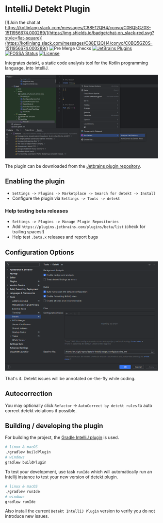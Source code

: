 # IntelliJ Detekt Plugin

[![Join the chat at https://kotlinlang.slack.com/messages/C88E12QH4/convo/C0BQ5GZ0S-1511956674.000289/](https://img.shields.io/badge/chat-on_slack-red.svg?style=flat-square)](https://kotlinlang.slack.com/messages/C88E12QH4/convo/C0BQ5GZ0S-1511956674.000289/)
![Pre Merge Checks](https://github.com/detekt/detekt-intellij-plugin/workflows/Pre%20Merge%20Checks/badge.svg)
[![JetBrains Plugins](https://img.shields.io/jetbrains/plugin/v/10761-detekt.svg)](https://plugins.jetbrains.com/plugin/10761-detekt)
[![FOSSA Status](https://app.fossa.io/api/projects/git%2Bgithub.com%2Farturbosch%2Fdetekt-intellij-plugin.svg?type=small)](https://app.fossa.io/projects/git%2Bgithub.com%2Farturbosch%2Fdetekt-intellij-plugin?ref=badge_large)
[![License](https://img.shields.io/github/license/detekt/detekt-intellij-plugin.svg)](LICENSE)

Integrates _detekt_, a static code analysis tool for the Kotlin programming language, into IntelliJ.

![detekt in action](./img/detekt.png "detekt in action")

The plugin can be downloaded from the [Jetbrains plugin repository](https://plugins.jetbrains.com/plugin/10761-detekt).

## Enabling the plugin

- `Settings -> Plugins -> Marketplace -> Search for detekt -> Install`
- Configure the plugin via `Settings -> Tools -> detekt`

### Help testing beta releases

- `Settings -> Plugins -> Manage Plugin Repositories`
- Add `https://plugins.jetbrains.com/plugins/beta/list` (check for trailing spaces!)
- Help test `.beta.x` releases and report bugs

## Configuration Options

![configuration](./img/configuration.png "configuration")

That's it. Detekt issues will be annotated on-the-fly while coding.

## Autocorrection

You may optionally click `Refactor` -> `AutoCorrect by detekt rules` to auto correct detekt violations if possible.

## Building / developing the plugin

For building the project, the [Gradle IntelliJ plugin](https://github.com/JetBrains/gradle-intellij-plugin)
is used.

```bash
# linux & macOS
./gradlew buildPlugin
# windows
gradlew buildPlugin
```

To test your development, use task `runIde` which will automatically run an Intellij instance to test your new version of detekt plugin.
```bash
# linux & macOS
./gradlew runIde
# windows
gradlew runIde
```

Also install the current `Detekt IntelliJ Plugin` version  to verify you do not introduce new issues.
